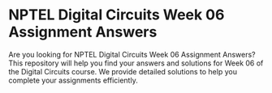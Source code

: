 # NPTEL Digital Circuits Week 06 Assignment Answers

Are you looking for NPTEL Digital Circuits Week 06 Assignment Answers? This repository will help you find your answers and solutions for Week 06 of the Digital Circuits course. We provide detailed solutions to help you complete your assignments efficiently.